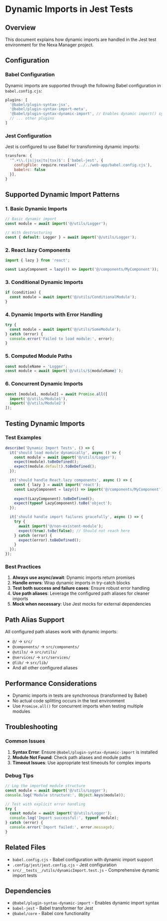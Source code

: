 # Dynamic Imports in Jest Tests

## Overview

This document explains how dynamic imports are handled in the Jest test environment for the Nexa Manager project.

## Configuration

### Babel Configuration

Dynamic imports are supported through the following Babel configuration in `babel.config.cjs`:

```javascript
plugins: [
  '@babel/plugin-syntax-jsx',
  '@babel/plugin-syntax-import-meta',
  '@babel/plugin-syntax-dynamic-import', // Enables dynamic import() syntax
  // ... other plugins
]
```

### Jest Configuration

Jest is configured to use Babel for transforming dynamic imports:

```javascript
transform: {
  '^.+\\.(js|jsx|ts|tsx)$': ['babel-jest', {
    configFile: require.resolve('../../web-app/babel.config.cjs'),
    babelrc: false
  }],
}
```

## Supported Dynamic Import Patterns

### 1. Basic Dynamic Imports

```javascript
// Basic dynamic import
const module = await import('@/utils/Logger');

// With destructuring
const { default: Logger } = await import('@/utils/Logger');
```

### 2. React.lazy Components

```javascript
import { lazy } from 'react';

const LazyComponent = lazy(() => import('@/components/MyComponent'));
```

### 3. Conditional Dynamic Imports

```javascript
if (condition) {
  const module = await import('@/utils/ConditionalModule');
}
```

### 4. Dynamic Imports with Error Handling

```javascript
try {
  const module = await import('@/utils/SomeModule');
} catch (error) {
  console.error('Failed to load module:', error);
}
```

### 5. Computed Module Paths

```javascript
const moduleName = 'Logger';
const module = await import(`@/utils/${moduleName}`);
```

### 6. Concurrent Dynamic Imports

```javascript
const [module1, module2] = await Promise.all([
  import('@/utils/Module1'),
  import('@/utils/Module2')
]);
```

## Testing Dynamic Imports

### Test Examples

```javascript
describe('Dynamic Import Tests', () => {
  it('should load module dynamically', async () => {
    const module = await import('@/utils/Logger');
    expect(module).toBeDefined();
    expect(module.default).toBeDefined();
  });

  it('should handle React.lazy components', async () => {
    const { lazy } = await import('react');
    const LazyComponent = lazy(() => import('@/components/MyComponent'));
    
    expect(LazyComponent).toBeDefined();
    expect(typeof LazyComponent).toBe('object');
  });

  it('should handle import failures gracefully', async () => {
    try {
      await import('@/non-existent-module');
      expect(true).toBe(false); // Should not reach here
    } catch (error) {
      expect(error).toBeDefined();
    }
  });
});
```

### Best Practices

1. **Always use async/await**: Dynamic imports return promises
2. **Handle errors**: Wrap dynamic imports in try-catch blocks
3. **Test both success and failure cases**: Ensure robust error handling
4. **Use path aliases**: Leverage the configured path aliases for cleaner imports
5. **Mock when necessary**: Use Jest mocks for external dependencies

## Path Alias Support

All configured path aliases work with dynamic imports:

- `@/` → `src/`
- `@components/` → `src/components/`
- `@utils/` → `src/utils/`
- `@services/` → `src/services/`
- `@lib/` → `src/lib/`
- And all other configured aliases

## Performance Considerations

- Dynamic imports in tests are synchronous (transformed by Babel)
- No actual code splitting occurs in the test environment
- Use `Promise.all()` for concurrent imports when testing multiple modules

## Troubleshooting

### Common Issues

1. **Syntax Error**: Ensure `@babel/plugin-syntax-dynamic-import` is installed
2. **Module Not Found**: Check path aliases and module paths
3. **Timeout Issues**: Use appropriate test timeouts for complex imports

### Debug Tips

```javascript
// Log the imported module structure
const module = await import('@/utils/Logger');
console.log('Module structure:', Object.keys(module));

// Test with explicit error handling
try {
  const module = await import('@/utils/Logger');
  console.log('Import successful:', typeof module);
} catch (error) {
  console.error('Import failed:', error.message);
}
```

## Related Files

- `babel.config.cjs` - Babel configuration with dynamic import support
- `.config/jest/jest.config.cjs` - Jest configuration
- `src/__tests__/utils/dynamicImport.test.js` - Comprehensive dynamic import tests

## Dependencies

- `@babel/plugin-syntax-dynamic-import` - Enables dynamic import syntax
- `babel-jest` - Babel transformer for Jest
- `@babel/core` - Babel core functionality
